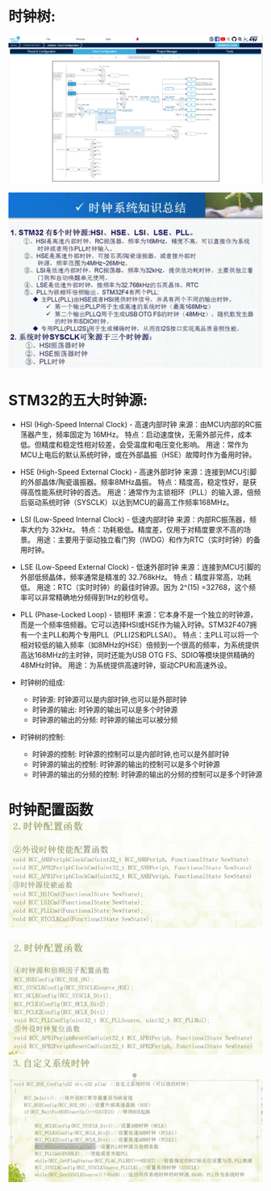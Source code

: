 # 时钟树:
![Clock Tree Diagram](image-12.png)

![时钟系统总结](image-13.png)
# STM32的五大时钟源:
- HSI (High-Speed Internal Clock) - 高速内部时钟
来源：由MCU内部的RC振荡器产生，频率固定为 16MHz。
特点：启动速度快，无需外部元件，成本低。但精度和稳定性相对较差，会受温度和电压变化影响。
用途：常作为MCU上电后的默认系统时钟，或在外部晶振（HSE）故障时作为备用时钟。

- HSE (High-Speed External Clock) - 高速外部时钟
来源：连接到MCU引脚的外部晶体/陶瓷谐振器。频率8MHz晶振。
特点：精度高，稳定性好，是获得高性能系统时钟的首选。
用途：通常作为主锁相环（PLL）的输入源，倍频后驱动系统时钟（SYSCLK）以达到MCU的最高工作频率168MHz。

- LSI (Low-Speed Internal Clock) - 低速内部时钟
来源：内部RC振荡器，频率大约为 32kHz。
特点：功耗极低。精度差，仅用于对精度要求不高的场景。
用途：主要用于驱动独立看门狗（IWDG）和作为RTC（实时时钟）的备用时钟。

- LSE (Low-Speed External Clock) - 低速外部时钟
来源：连接到MCU引脚的外部低频晶体，频率通常是精准的 32.768kHz。
特点：精度非常高，功耗低。
用途：RTC（实时时钟）的最佳时钟源。因为 2^(15) =32768，这个频率可以非常精确地分频得到1Hz的秒信号。

- PLL (Phase-Locked Loop) - 锁相环
来源：它本身不是一个独立的时钟源，而是一个频率倍频器。它可以选择HSI或HSE作为输入时钟。STM32F407拥有一个主PLL和两个专用PLL（PLLI2S和PLLSAI）。
特点：主PLL可以将一个相对较低的输入频率（如8MHz的HSE）倍频到一个很高的频率，为系统提供高达168MHz的主时钟，同时还能为USB OTG FS、SDIO等模块提供精确的48MHz时钟。
用途：为系统提供高速时钟，驱动CPU和高速外设。

- 时钟树的组成:
  - 时钟源: 时钟源可以是内部时钟,也可以是外部时钟
  - 时钟源的输出: 时钟源的输出可以是多个时钟源
  - 时钟源的输出的分频: 时钟源的输出可以被分频
- 时钟树的控制:
  - 时钟源的控制: 时钟源的控制可以是内部时钟,也可以是外部时钟
  - 时钟源的输出的控制: 时钟源的输出的控制可以是多个时钟源
  - 时钟源的输出的分频的控制: 时钟源的输出的分频的控制可以是多个时钟源

# 时钟配置函数![ 外设使能 时钟源使能函数](image-14.png)
![时钟源 倍频因子配置函数 外设时钟复位函数 ](image-15.png)
![自定义系统时钟函数](image-16.png)